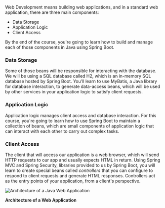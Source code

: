 Web Development means building web applications, and in a standard web application, there are three main components:

- Data Storage
- Application Logic
- Client Access

By the end of the course, you're going to learn how to build and manage each of those components in Java using Spring Boot.

### Data Storage

Some of those beans will be responsible for interacting with the database. We will be using a SQL database called H2, which is an in-memory SQL database hosted by Spring Boot. You'll learn to use MyBatis, a Java library for database interaction, to generate data-access beans, which will be used by other services in your application logic to satisfy client requests.

### Application Logic

Application logic manages client access and database interaction. For this course, you're going to learn how to use Spring Boot to maintain a collection of beans, which are small components of application logic that can interact with each other to carry out complex tasks.

### Client Access

The client that will access our application is a web browser, which will send HTTP requests to our app and usually expects HTML in return. Using Spring MVC and Spring Security, libraries provided to us by Spring Boot, you will learn to create special beans called *controllers* that you can configure to respond to client requests and generate HTML responses. Controllers act as the entry points of your application, from a client's perspective.

![Architecture of a Java Web Application](https://video.udacity-data.com/topher/2020/June/5ed7eb47_l0-10-intro-to-web-development/l0-10-intro-to-web-development.jpg)

**Architecture of a Web Application**
